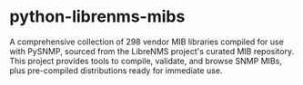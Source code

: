 # python-librenms-mibs
A comprehensive collection of 298 vendor MIB libraries compiled for use with PySNMP, sourced from the LibreNMS project's curated MIB repository. This project provides tools to compile, validate, and browse SNMP MIBs, plus pre-compiled distributions ready for immediate use.
